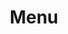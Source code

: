 ---
title: Menu
tags: ["menu", "options", "navigation", "list", "hamburger", "choices", "select"]
icon: menu
svg: '<svg xmlns="http://www.w3.org/2000/svg" width="24" height="24" fill="none" viewBox="0 0 24 24" stroke-width="1.5" stroke-linecap="round" stroke-linejoin="round" stroke="currentColor"><path d="M4.5 6.5h15M4.5 12h15m-15 5.5h15"/></svg>'
---